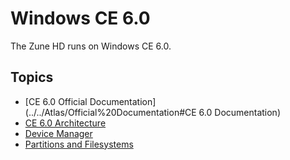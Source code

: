 # Windows CE 6.0
The Zune HD runs on Windows CE 6.0.

## Topics
- [CE 6.0 Official Documentation](../../Atlas/Official%20Documentation#CE 6.0 Documentation)
- [CE 6.0 Architecture](./CE%206.0%20Architecture.md)
- [Device Manager](./Device%20Manager.md)
- [Partitions and Filesystems](./Partitions%20and%20Filesystems.md)
